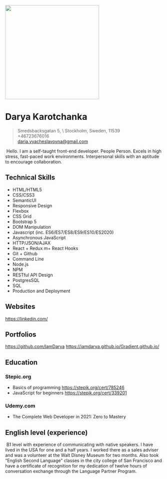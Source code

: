 <img src="https://images.pexels.com/photos/4134784/pexels-photo-4134784.jpeg?auto=compress&cs=tinysrgb&dpr=2&h=750&w=1260" width="300"/>

# Darya Karotchanka 

> Smedsbacksgatan 5, \ 
> Stockholm, Sweden, 11539 \
> +46723676016 \
> daria.vyacheslavovna@gmail.com 

&nbsp;Hello. I am a self-taught front-end developer. People Person. Excels in high stress, 
fast-paced work environments. Interpersonal skills with an aptitude to encourage collaboration. 

## Technical Skills
- HTML/HTML5  
- CSS/CSS3
- SemanticUI
- Responsive Design
- Flexbox
- CSS Grid
- Bootstrap 5
- DOM Manipulation
- Javascript (inc. ES6/ES7/ES8/ES9/ES10/ES2020)
- Asynchronous JavaScript
- HTTP/JSON/AJAX
- React + Redux m+ React Hooks
- Git + Github
- Command Line
- Node.js
- NPM
- RESTful API Design
- PostgresSQL
- SQL
- Production and Deployment


## Websites	
https://linkedin.com/
## Portfolios
https://github.com/IamDarya
https://iamdarya.github.io/Gradient.github.io/


## Education
### Stepic.org
- Basics of programming
 	https://stepik.org/cert/785246
- JavaScript for beginners
	https://stepik.org/cert/339201

### Udemy.com
- The Complete Web Developer in 2021: Zero to Mastery

## English level (experience) 
&nbsp;B1 level with experience of communicating  with native speakers. I have lived in the USA for one and a half years. I  worked there as a sales adviser and was a volunteer at the Walt Disney Museum for two months. Also took “English Second Language” classes in the city college of San Francisco and have a certificate of recognition for my dedication of twelve hours of conversation exchange through the Language Partner Program.
